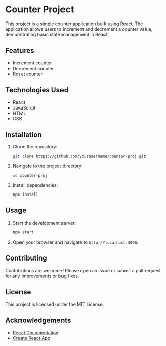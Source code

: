 # Counter Project

This project is a simple counter application built using React. The application allows users to increment and decrement a counter value, demonstrating basic state management in React.

## Features

- Increment counter
- Decrement counter
- Reset counter

## Technologies Used

- React
- JavaScript
- HTML
- CSS

## Installation

1. Clone the repository:
    ```sh
    git clone https://github.com/yourusername/counter-proj.git
    ```
2. Navigate to the project directory:
    ```sh
    cd counter-proj
    ```
3. Install dependencies:
    ```sh
    npm install
    ```

## Usage

1. Start the development server:
    ```sh
    npm start
    ```
2. Open your browser and navigate to `http://localhost:3000`.

## Contributing

Contributions are welcome! Please open an issue or submit a pull request for any improvements or bug fixes.

## License

This project is licensed under the MIT License.

## Acknowledgements

- [React Documentation](https://reactjs.org/docs/getting-started.html)
- [Create React App](https://create-react-app.dev/docs/getting-started/)
